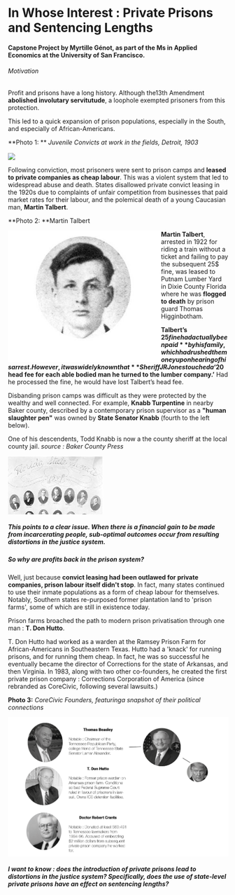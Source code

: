 # In Whose Interest : Private Prisons and Sentencing Lengths 

#### Capstone Project by Myrtille Génot, as part of the Ms in Applied Economics at the University of San Francisco. 

###### Motivation

Profit and prisons have a long history. Although the13th Amendment **abolished involutary servitutude**, a loophole exempted prisoners from this protection. 

This led to a quick expansion of prison populations, especially in the South, and especially of African-Americans.

**Photo 1: ** *Juvenile Convicts at work in the fields, Detroit, 1903*

<img align="center" src="/photos/juvenileconvicts.jpg">



Following conviction, most prisoners were sent to prison camps and **leased to private companies as cheap labour**. This was a violent system that led to widespread abuse and death. States disallowed private convict leasing in the 1920s due to complaints of unfair competition from businesses that paid market rates for their labour, and the polemical death of a young Caucasian man, **Martin Talbert**.

**Photo 2: **Martin Talbert

<img align="left" src="/photos/martintalbert.jpg"  height="300" width="350"/>

**Martin Talbert**, arrested in 1922 for riding a train without a ticket and failing to pay the subsequent 25$ fine, was leased to Putnam Lumber Yard in Dixie County Florida where he was **flogged to death** by prison guard Thomas Higginbotham.

**Talbert’s $25 fine had actually been paid** by his family, which had rushed the money upon hearing of his arrest. However, it was widely known that **Sheriff J R Jones touched a ‘$20 head fee for each able bodied man he turned to the lumber company.’** Had he processed the fine, he would have lost Talbert’s head fee.



Disbanding prison camps was difficult as they were protected by the wealthy and well connected. For example, **Knabb Turpentine** in nearby Baker county, described by a contemporary prison supervisor as a **"human slaughter pen"** was owned by **State Senator Knabb** (fourth to the left below).

One of his descendents, Todd Knabb is now a the county sheriff at the local county jail.  *source : Baker County Press*

<img align="center" src="/photos/senatorknabb.jpg">



##### This points to a clear issue. When there is a financial gain to be made from incarcerating people, sub-optimal outcomes occur from resulting distortions in the justice system. 

##### *So why are profits back in the prison system?*

Well, just because **convict leasing had been outlawed for private companies, prison labour itself didn't stop**. In fact, many states continued to use their inmate populations as a form of cheap labour for themselves. Notably, Southern states re-purposed former plantation land to 'prison farms', some of which are still in existence today.  

Prison farms broached the path to modern prison privatisation through one man : **T. Don Hutto**. 

T. Don Hutto had worked as a warden at the Ramsey Prison Farm for African-Americans in Southeastern Texas. Hutto had a 'knack' for running prisons, and for running them cheap. In fact, he was so successful he eventually became the director of Corrections for the state of Arkansas, and then Virginia. In 1983, along with two other co-founders, he created the first private prison company : Corrections Corporation of America (since rebranded as CoreCivic, following several lawsuits.)



**Photo 3:** *CoreCivic Founders, featuringa snapshot of their political connections*

<img align="center" src="/photos/ccafounders.jpg">



##### I want to know : does the introduction of private prisons lead to distortions in the justice system? Specifically, does the use of state-level private prisons have an effect on sentencing lengths?











